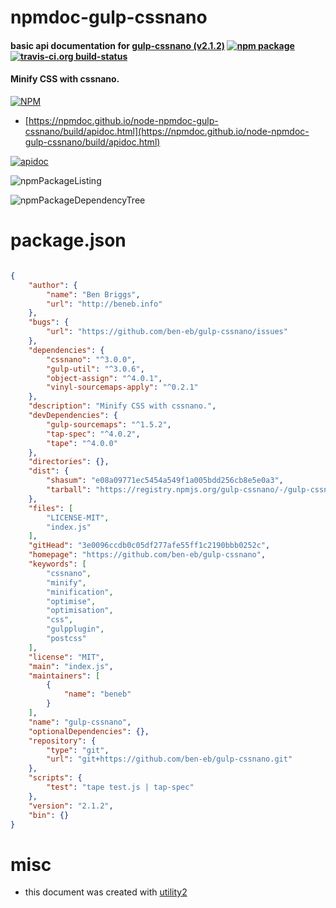 # npmdoc-gulp-cssnano

#### basic api documentation for  [gulp-cssnano (v2.1.2)](https://github.com/ben-eb/gulp-cssnano)  [![npm package](https://img.shields.io/npm/v/npmdoc-gulp-cssnano.svg?style=flat-square)](https://www.npmjs.org/package/npmdoc-gulp-cssnano) [![travis-ci.org build-status](https://api.travis-ci.org/npmdoc/node-npmdoc-gulp-cssnano.svg)](https://travis-ci.org/npmdoc/node-npmdoc-gulp-cssnano)

#### Minify CSS with cssnano.

[![NPM](https://nodei.co/npm/gulp-cssnano.png?downloads=true&downloadRank=true&stars=true)](https://www.npmjs.com/package/gulp-cssnano)

- [https://npmdoc.github.io/node-npmdoc-gulp-cssnano/build/apidoc.html](https://npmdoc.github.io/node-npmdoc-gulp-cssnano/build/apidoc.html)

[![apidoc](https://npmdoc.github.io/node-npmdoc-gulp-cssnano/build/screenCapture.buildCi.browser.%252Ftmp%252Fbuild%252Fapidoc.html.png)](https://npmdoc.github.io/node-npmdoc-gulp-cssnano/build/apidoc.html)

![npmPackageListing](https://npmdoc.github.io/node-npmdoc-gulp-cssnano/build/screenCapture.npmPackageListing.svg)

![npmPackageDependencyTree](https://npmdoc.github.io/node-npmdoc-gulp-cssnano/build/screenCapture.npmPackageDependencyTree.svg)



# package.json

```json

{
    "author": {
        "name": "Ben Briggs",
        "url": "http://beneb.info"
    },
    "bugs": {
        "url": "https://github.com/ben-eb/gulp-cssnano/issues"
    },
    "dependencies": {
        "cssnano": "^3.0.0",
        "gulp-util": "^3.0.6",
        "object-assign": "^4.0.1",
        "vinyl-sourcemaps-apply": "^0.2.1"
    },
    "description": "Minify CSS with cssnano.",
    "devDependencies": {
        "gulp-sourcemaps": "^1.5.2",
        "tap-spec": "^4.0.2",
        "tape": "^4.0.0"
    },
    "directories": {},
    "dist": {
        "shasum": "e08a09771ec5454a549f1a005bdd256cb8e5e0a3",
        "tarball": "https://registry.npmjs.org/gulp-cssnano/-/gulp-cssnano-2.1.2.tgz"
    },
    "files": [
        "LICENSE-MIT",
        "index.js"
    ],
    "gitHead": "3e0096ccdb0c05df277afe55ff1c2190bbb0252c",
    "homepage": "https://github.com/ben-eb/gulp-cssnano",
    "keywords": [
        "cssnano",
        "minify",
        "minification",
        "optimise",
        "optimisation",
        "css",
        "gulpplugin",
        "postcss"
    ],
    "license": "MIT",
    "main": "index.js",
    "maintainers": [
        {
            "name": "beneb"
        }
    ],
    "name": "gulp-cssnano",
    "optionalDependencies": {},
    "repository": {
        "type": "git",
        "url": "git+https://github.com/ben-eb/gulp-cssnano.git"
    },
    "scripts": {
        "test": "tape test.js | tap-spec"
    },
    "version": "2.1.2",
    "bin": {}
}
```



# misc
- this document was created with [utility2](https://github.com/kaizhu256/node-utility2)
